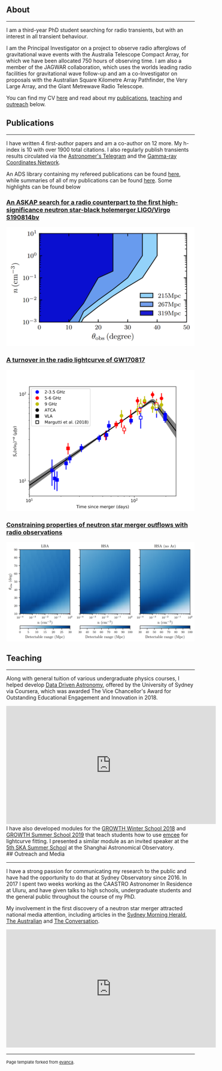 ## About

---

I am a third-year PhD student searching for radio transients, but with an interest in all transient behaviour.

I am the Principal Investigator on a project to observe radio afterglows of gravitational wave events with the Australia Telescope Compact Array, for which we have been allocated 750 hours of observing time. I am also a member of the JAGWAR collaboration, which uses the worlds leading radio facilities for gravitational wave follow-up and am a co-Investigator on proposals with the Australian Square Kilometre Array Pathfinder, the Very Large Array, and the Giant Metrewave Radio Telescope.

You can find my CV <a href="/pdf/CV.pdf" target='_blank'>here</a> and read about my [publications](#publications), [teaching](#teaching) and [outreach](#outreach-and-media) below.


## Publications

---

I have written 4 first-author papers and am a co-author on 12 more. My h-index is 10 with over 1900 total citations. I also regularly publish transients results circulated via the <a href="http://www.astronomerstelegram.org">Astronomer's Telegram</a> and the <a href="https://gcn.gsfc.nasa.gov/gcn3_archive.html">Gamma-ray Coordinates Network</a>.

An ADS library containing my refereed publications can be found <a href="https://ui.adsabs.harvard.edu/public-libraries/PCsVV4a_S--oQvEwCMNCGA">here</a>, while summaries of all of my publications can be found <a href="/publications">here</a>. Some highlights can be found below

### [An ASKAP search for a radio counterpart to the first high-significance neutron star-black holemerger LIGO/Virgo S190814bv](https://arxiv.org/abs/1910.13647)
<a href="https://arxiv.org/abs/1910.13647"><img src="images/S190814bv_constraints.PNG?raw=true"/></a>

### <a href="https://arxiv.org/abs/1803.06853">A turnover in the radio lightcurve of GW170817</a>
<a href="https://arxiv.org/abs/1803.06853"><img src="images/radio_turnover.png?raw=true"/></a>

### [Constraining properties of neutron star merger outflows with radio observations](https://arxiv.org/abs/1910.13662)
<a href="https://arxiv.org/abs/1910.13662"><img src="images/vlbi_prospects.PNG?raw=true"/></a>



## Teaching

---

Along with general tuition of various undergraduate physics courses, I helped develop <a href="https://www.coursera.org/learn/data-driven-astronomy">Data Driven Astronomy</a>, offered by the University of Sydney via Coursera, which was awarded The Vice Chancellor's Award for Outstanding Educational Engagement and Innovation in 2018.

<iframe width="560" height="315" src="https://www.youtube.com/embed/IzVETSVp4Nw" frameborder="0" allow="accelerometer; autoplay; encrypted-media; gyroscope; picture-in-picture" allowfullscreen></iframe>

<br>
I have also developed modules for the <a href="http://growth.caltech.edu/growth-winter-school-2018.html">GROWTH Winter School 2018</a> and <a href="http://growth.caltech.edu/growth-school-2019.html">GROWTH Summer School 2019</a> that teach students how to use <a href="https://emcee.readthedocs.io/en/stable/">emcee</a> for lightcurve fitting. I presented a similar module as an invited speaker at the <a href="https://indico.skatelescope.org/event/564/">5th SKA Summer School</a> at the Shanghai Astronomical Observatory.

<br>
## Outreach and Media

---

I have a strong passion for communicating my research to the public and have had the opportunity to do that at Sydney Observatory since 2016. In 2017 I spent two weeks working as the CAASTRO Astronomer In Residence at Uluru, and have given talks to high schools, undergraduate students and the general public throughout the course of my PhD.

My involvement in the first discovery of a neutron star merger attracted national media attention, including articles in the <a href="https://www.smh.com.au/technology/revelation-of-cosmic-secrets-triggers-a-frenzy-of-global-scientific-activity-20171016-gz1hmw.html">Sydney Morning Herald</a>, <a href="https://www.theaustralian.com.au/news/health-science/neutron-star-collision-a-turning-point-in-scientific-history/news-story/45d782fc44bcc447dd7abbd831bd709d">The Australian</a> and <a href="https://theconversation.com/after-the-alert-radio-eyes-hunt-the-source-of-the-gravitational-waves-85106">The Conversation</a>.

<iframe width="560" height="315" src="https://www.youtube.com/embed/EuFxRAYxs2Q" frameborder="0" allow="accelerometer; autoplay; encrypted-media; gyroscope; picture-in-picture" allowfullscreen></iframe>

<br>

---

<p style="font-size:11px">Page template forked from <a href="https://github.com/evanca/quick-portfolio">evanca</a>.</p>

<!-- Remove above link if you don't want to attibute -->
